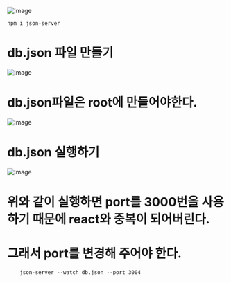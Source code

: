 
![image](https://github.com/tjghwns93/react_basic/assets/129016977/117b4a12-ff8a-45d5-9b2a-9bf5ed500a10)

    npm i json-server
    
# db.json 파일 만들기   
![image](https://github.com/tjghwns93/react_basic/assets/129016977/a876f96f-36be-4f5e-b91e-41095c6061e8)

# db.json파일은 root에 만들어야한다.
![image](https://github.com/tjghwns93/react_basic/assets/129016977/ba130630-e5cf-4eb2-8b69-629da6fe2199)

# db.json 실행하기
![image](https://github.com/tjghwns93/react_basic/assets/129016977/9bd38013-636c-4c9b-9645-d1c30c0d1d85)

# 위와 같이 실행하면 port를 3000번을 사용하기 때문에 react와 중복이 되어버린다.
# 그래서 port를 변경해 주어야 한다.
        json-server --watch db.json --port 3004


